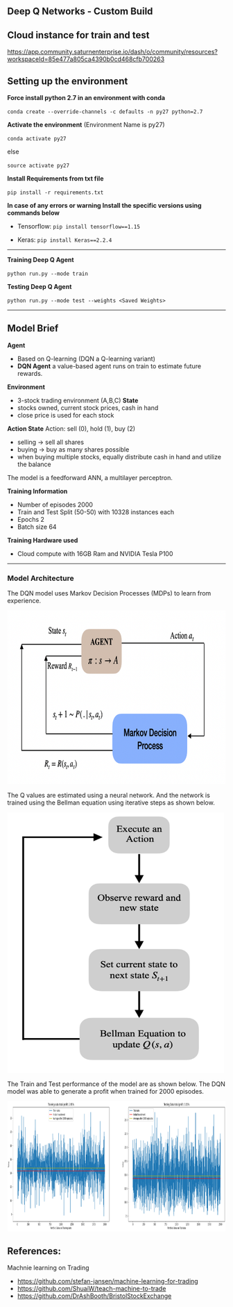 ## Deep Q Networks - Custom Build

## Cloud instance for train and test
https://app.community.saturnenterprise.io/dash/o/community/resources?workspaceId=85e477a805ca4390b0cd468cfb700263


## Setting up the environment

**Force install python 2.7 in an environment with conda**

`conda create --override-channels -c defaults -n py27 python=2.7`

**Activate the environment** (Environment Name is py27)

`conda activate py27`

else

`source activate py27`

**Install Requirements from txt file**

`pip install -r requirements.txt`

**In case of any errors or warning Install the specific versions using commands below**

* Tensorflow: `pip install tensorflow==1.15`

* Keras: `pip install Keras==2.2.4`

---

**Training Deep Q Agent**

`python run.py --mode train`

**Testing Deep Q Agent**

`python run.py --mode test --weights <Saved Weights>`

---
## Model Brief

**Agent**
- Based on Q-learning (DQN a Q-learning variant)
- **DQN Agent** a value-based agent runs on train to estimate future rewards.

**Environment**
- 3-stock trading environment (A,B,C)
**State**
- stocks owned, current stock prices, cash in hand
- close price is used for each stock

**Action State**
Action: sell (0), hold (1), buy (2)
- selling -> sell all shares
- buying -> buy as many shares possible
- when buying multiple stocks, equally distribute cash in hand and utilize the balance

The model is a feedforward ANN, a multilayer perceptron.

**Training Information**
- Number of episodes 2000
- Train and Test Split (50-50) with 10328 instances each
- Epochs 2
- Batch size 64

**Training Hardware used**
- Cloud compute with 16GB Ram and NVIDIA Tesla P100
---
### Model Architecture
The DQN model uses Markov Decision Processes (MDPs) to learn from experience.


<img src="images/markov decision process.png" width="700" height="400">

The Q values are estimated using a neural network. And the network is trained using the Bellman equation using iterative steps as shown below.


<img src="images/bellman equation.png" width="500" height="600">

The Train and Test performance of the model are as shown below. The DQN model was able to generate a profit when trained for 2000 episodes.


<img src = "images/Custom_RL performance.png" width="1000" height="300">


## References: 
Machnie learning on Trading
- https://github.com/stefan-jansen/machine-learning-for-trading
- https://github.com/ShuaiW/teach-machine-to-trade
- https://github.com/DrAshBooth/BristolStockExchange
